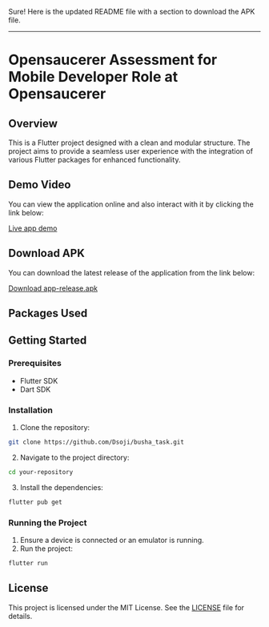Sure! Here is the updated README file with a section to download the APK file.

---

# Opensaucerer Assessment for Mobile Developer Role at Opensaucerer

## Overview

This is a Flutter project designed with a clean and modular structure. The project aims to provide a seamless user experience with the integration of various Flutter packages for enhanced functionality.



## Demo Video
You can view the application online and also interact with it by clicking the link below:

[Live app demo](https://vimeo.com/955618612)

## Download APK

You can download the latest release of the application from the link below:

[Download app-release.apk](https://drive.google.com/file/d/1Hk2NUxII3MQV46jx0lnl3Iow85hujMAK/view?usp=sharing)

## Packages Used



## Getting Started

### Prerequisites

- Flutter SDK
- Dart SDK

### Installation

1. Clone the repository:

```bash
git clone https://github.com/Dsoji/busha_task.git
```

2. Navigate to the project directory:

```bash
cd your-repository
```

3. Install the dependencies:

```bash
flutter pub get
```

### Running the Project

1. Ensure a device is connected or an emulator is running.
2. Run the project:

```bash
flutter run
```


## License

This project is licensed under the MIT License. See the [LICENSE](LICENSE) file for details.

